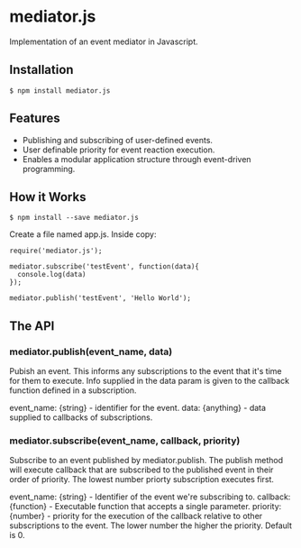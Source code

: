 # mediator.js
Implementation of an event mediator in Javascript.

## Installation

```
$ npm install mediator.js
```

## Features
* Publishing and subscribing of user-defined events.
* User definable priority for event reaction execution.
* Enables a modular application structure through event-driven programming.

## How it Works

```
$ npm install --save mediator.js
```

Create a file named app.js. Inside copy:

```
require('mediator.js');

mediator.subscribe('testEvent', function(data){
  console.log(data)
});

mediator.publish('testEvent', 'Hello World');
```
## The API

### mediator.publish(event_name, data)
Pubish an event. This informs any subscriptions to the event that it's time for them to execute. Info supplied in the data param is given to the callback function defined in a subscription.

event_name: {string} - identifier for the event.
data: {anything} - data supplied to callbacks of subscriptions.

### mediator.subscribe(event_name, callback, priority)
Subscribe to an event published by mediator.publish. The publish method will execute callback that are subscribed to the published event in their order of priority. The lowest number priorty subscription executes first. 

event_name: {string} - Identifier of the event we're subscribing to.
callback: {function} - Executable function that accepts a single parameter.
priority: {number} - priority for the execution of the callback relative to other subscriptions to the event. The lower number the higher the priority. Default is 0.
